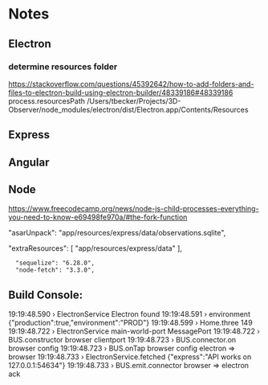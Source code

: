 

# Notes

## Electron

  ### determine resources folder
  https://stackoverflow.com/questions/45392642/how-to-add-folders-and-files-to-electron-build-using-electron-builder/48339186#48339186
  process.resourcesPath /Users/tbecker/Projects/3D-Observer/node_modules/electron/dist/Electron.app/Contents/Resources


## Express

## Angular

## Node

  https://www.freecodecamp.org/news/node-js-child-processes-everything-you-need-to-know-e69498fe970a/#the-fork-function





  "asarUnpack": "app/resources/express/data/observations.sqlite",

  "extraResources": [
    "app/resources/express/data"
  ],

      "sequelize": "6.28.0",
      "node-fetch": "3.3.0",


## Build Console:

19:19:48.590 › ElectronService Electron found
19:19:48.591 › environment {"production":true,"environment":"PROD"}
19:19:48.599 › Home.three 149
19:19:48.722 › ElectronService main-world-port MessagePort
19:19:48.722 › BUS.constructor browser clientport
19:19:48.723 › BUS.connector.on browser config
19:19:48.723 › BUS.onTap browser config electron => browser
19:19:48.733 › ElectronService.fetched {"express":"API works on 127.0.0.1:54634"}
19:19:48.733 › BUS.emit.connector browser => electron ack
